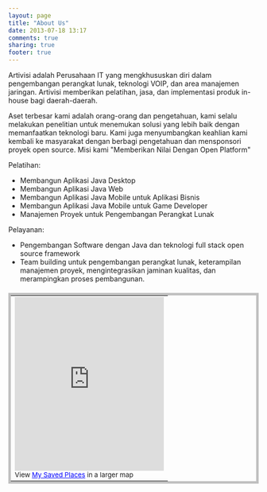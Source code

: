 ```yaml
---
layout: page
title: "About Us"
date: 2013-07-18 13:17
comments: true
sharing: true
footer: true
---
```


Artivisi adalah Perusahaan IT yang mengkhususkan diri dalam pengembangan perangkat lunak, teknologi VOIP, dan area manajemen jaringan. Artivisi memberikan pelatihan, jasa, dan implementasi produk in-house bagi daerah-daerah.

Aset terbesar kami adalah orang-orang dan pengetahuan, kami selalu melakukan penelitian untuk menemukan solusi yang lebih baik dengan memanfaatkan teknologi baru. Kami juga menyumbangkan keahlian kami kembali ke masyarakat dengan berbagi pengetahuan dan mensponsori proyek open source. Misi kami "Memberikan Nilai Dengan Open Platform"

Pelatihan:

* Membangun Aplikasi Java Desktop
* Membangun Aplikasi Java Web 
* Membangun Aplikasi Java Mobile untuk Aplikasi Bisnis
* Membangun Aplikasi Java Mobile untuk Game Developer
* Manajemen Proyek untuk Pengembangan Perangkat Lunak

Pelayanan:

* Pengembangan Software dengan Java dan teknologi full stack open source framework
* Team building untuk pengembangan perangkat lunak, keterampilan manajemen proyek, mengintegrasikan jaminan kualitas, dan merampingkan proses pembangunan.

<table width="100%" style="border:5px solid silver;margin-top:20px">
	<tr>
		<td>
			<iframe width="100%" height="350" frameborder="0" scrolling="no" marginheight="0" marginwidth="0" src="https://maps.google.com/maps/ms?msa=0&amp;msid=201030469318056750454.0004e978ddc1faccfaeb8&amp;hl=en&amp;ie=UTF8&amp;t=m&amp;ll=-6.249374,106.90729&amp;spn=0,0&amp;output=embed"></iframe><br /><small>View <a href="https://maps.google.com/maps/ms?msa=0&amp;msid=201030469318056750454.0004e978ddc1faccfaeb8&amp;hl=en&amp;ie=UTF8&amp;t=m&amp;ll=-6.249374,106.90729&amp;spn=0,0&amp;source=embed" style="color:#0000FF;text-align:left">My Saved Places</a> in a larger map</small>
		</td>
	</tr>
</table>
